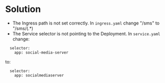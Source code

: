 # Solution

- The Ingress path is not set correctly. In `ingress.yaml` change "/sms" to "/sms/(.*) 
- The Service selector is not pointing to the Deployment. In `service.yaml` change: 
```
  selector:
    app: social-media-server
```
to:
```
  selector:
    app: socialmediaserver
```
